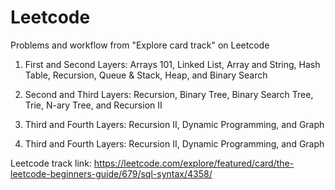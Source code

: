 # Leetcode
Problems and workflow from "Explore card track" on Leetcode


1. First and Second Layers: Arrays 101, Linked List, Array and String, Hash Table, Recursion, Queue & Stack, Heap, and Binary Search

2. Second and Third Layers: Recursion, Binary Tree, Binary Search Tree, Trie, N-ary Tree, and Recursion II

3. Third and Fourth Layers: Recursion II, Dynamic Programming, and Graph

4. Third and Fourth Layers: Recursion II, Dynamic Programming, and Graph

Leetcode track link: https://leetcode.com/explore/featured/card/the-leetcode-beginners-guide/679/sql-syntax/4358/
